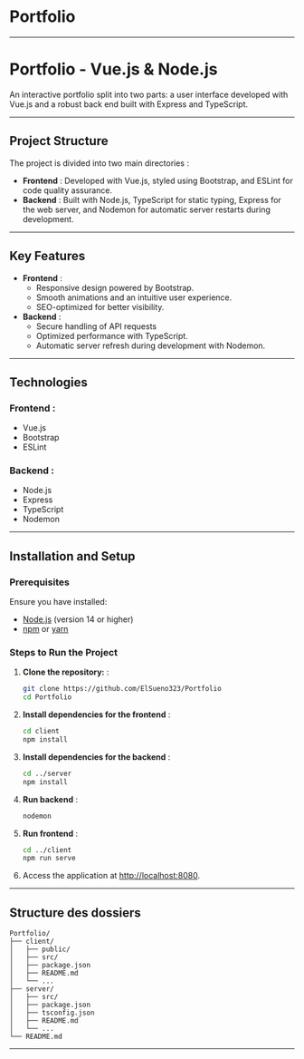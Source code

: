 # Portfolio
---

# **Portfolio - Vue.js & Node.js**

An interactive portfolio split into two parts: a user interface developed with Vue.js and a robust back end built with Express and TypeScript.

---

## **Project Structure**

The project is divided into two main directories :
- **Frontend** : Developed with Vue.js, styled using Bootstrap, and ESLint for code quality assurance.
- **Backend** : Built with Node.js, TypeScript for static typing, Express for the web server, and Nodemon for automatic server restarts during development.

---

## **Key Features**
- **Frontend** :
    - Responsive design powered by Bootstrap.
    - Smooth animations and an intuitive user experience.
    - SEO-optimized for better visibility.
- **Backend** :
    - Secure handling of API requests
    - Optimized performance with TypeScript.
    - Automatic server refresh during development with Nodemon.

---

## **Technologies**
### Frontend :
- Vue.js
- Bootstrap
- ESLint

### Backend :
- Node.js
- Express
- TypeScript
- Nodemon

---

## **Installation and Setup**

### **Prerequisites**
Ensure you have installed:
- [Node.js](https://nodejs.org/) (version 14 or higher)
- [npm](https://www.npmjs.com/) or [yarn](https://yarnpkg.com/)

### **Steps to Run the Project**

1. **Clone the repository:** :
   ```bash
   git clone https://github.com/ElSueno323/Portfolio
   cd Portfolio
   ```

2. **Install dependencies for the frontend** :
   ```bash
   cd client
   npm install
   ```

3. **Install dependencies for the backend** :
   ```bash
   cd ../server
   npm install
   ```

4. **Run backend** :
   ```bash
   nodemon
   ```

5. **Run frontend** :
   ```bash
   cd ../client
   npm run serve
   ```

6. Access the application at [http://localhost:8080](http://localhost:8080).

---

## **Structure des dossiers**
```
Portfolio/
├── client/        
│   ├── public/      
│   ├── src/         
│   ├── package.json
│   ├── README.md
│   └── ...
├── server/         
│   ├── src/         
│   ├── package.json
│   ├── tsconfig.json
│   ├── README.md
│   └── ...
└── README.md
```

---

